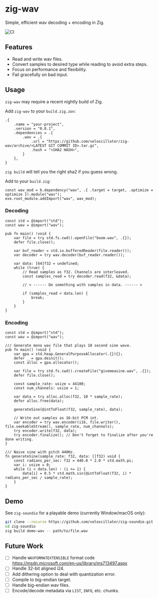 # zig-wav

Simple, efficient wav decoding + encoding in Zig.

![CI](https://github.com/veloscillator/zig-wav/actions/workflows/build.yml/badge.svg)


## Features

- Read and write wav files.
- Convert samples to desired type while reading to avoid extra steps.
- Focus on performance and flexibility.
- Fail gracefully on bad input.


## Usage

`zig-wav` may require a recent nightly build of Zig.

Add `zig-wav` to your `build.zig.zon`:
```zig
.{
    .name = "your-project",
    .version = "0.0.1",
    .dependencies = .{
        .wav = .{
            .url = "https://github.com/veloscillator/zig-wav/archive/<LATEST GIT COMMIT ID>.tar.gz",
            .hash = "<SHA2 HASH>",
        }
    },
}
```
`zig build` will tell you the right sha2 if you guess wrong.

Add to your `build.zig`:
```zig
const wav_mod = b.dependency("wav", .{ .target = target, .optimize = optimize }).module("wav");
exe.root_module.addImport("wav", wav_mod);
```


### Decoding

```zig
const std = @import("std");
const wav = @import("wav");

pub fn main() !void {
    var file = try std.fs.cwd().openFile("boom.wav", .{});
    defer file.close();

    var buf_reader = std.io.bufferedReader(file.reader());
    var decoder = try wav.decoder(buf_reader.reader());

    var data: [64]f32 = undefined;
    while (true) {
        // Read samples as f32. Channels are interleaved.
        const samples_read = try decoder.read(f32, &data);

        // < ------ Do something with samples in data. ------ >

        if (samples_read < data.len) {
            break;
        }
    }
}
```

### Encoding

```zig
const std = @import("std");
const wav = @import("wav");

/// Generate mono wav file that plays 10 second sine wave.
pub fn main() !void {
    var gpa = std.heap.GeneralPurposeAllocator(.{}){};
    defer _ = gpa.deinit();
    const alloc = gpa.allocator();

    var file = try std.fs.cwd().createFile("givemeasine.wav", .{});
    defer file.close();

    const sample_rate: usize = 44100;
    const num_channels: usize = 1;
    
    var data = try alloc.alloc(f32, 10 * sample_rate);
    defer alloc.free(data);

    generateSine(@intToFloat(f32, sample_rate), data);

    // Write out samples as 16-bit PCM int.
    var encoder = try wav.encoder(i16, file.writer(), file.seekableStream(), sample_rate, num_channels);
    try encoder.write(f32, data);
    try encoder.finalize(); // Don't forget to finalize after you're done writing.
}

/// Naive sine with pitch 440Hz.
fn generateSine(sample_rate: f32, data: []f32) void {
    const radians_per_sec: f32 = 440.0 * 2.0 * std.math.pi;
    var i: usize = 0;
    while (i < data.len) : (i += 1) {
        data[i] = 0.5 * std.math.sin(@intToFloat(f32, i) * radians_per_sec / sample_rate);
    }
}
```


## Demo

See `zig-soundio` for a playable demo (currently Window/macOS only):
```bash
git clone --recurse https://github.com/veloscillator/zig-soundio.git
cd zig-soundio
zig build demo-wav -- path/to/file.wav
```


## Future Work

- [ ] Handle `WAVFORMATEXTENSIBLE` format code https://msdn.microsoft.com/en-us/library/ms713497.aspx
- [ ] Handle 32-bit aligned i24.
- [ ] Add dithering option to deal with quantization error.
- [ ] Compile to big-endian target.
- [ ] Handle big-endian wav files.
- [ ] Encode/decode metadata via `LIST`, `INFO`, etc. chunks.
